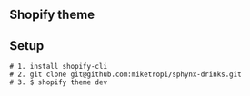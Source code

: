 ## Shopify theme 

## Setup

```
# 1. install shopify-cli
# 2. git clone git@github.com:miketropi/sphynx-drinks.git
# 3. $ shopify theme dev
```